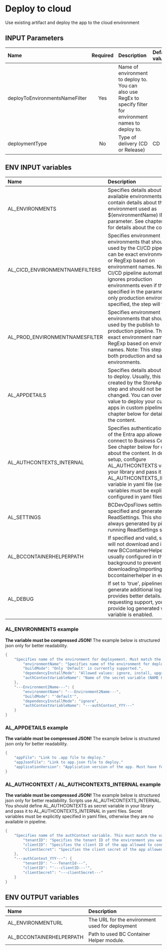 # Deploy to cloud

Use existing artifact and deploy the app to the cloud environment

## INPUT Parameters

| Name                  | Required  | Description                                                                                       | Default value         |
| :--                   | :-:       | :--                                                                                               | :--                   |
| deployToEnvironmentsNameFilter       | Yes       | Name of environment to deploy to. You can also use RegEx to specify filter for environment names to deploy to.    |                       |
| deploymentType        | No        | Type of delivery (CD or Release)                                                                  | CD                    |

## ENV INPUT variables

| Name                  | Description |
| :--                   | :-- |
| AL_ENVIRONMENTS       | Specifies details about all available environments. It must contain details about the environment used as $(environmentName) INPUT parameter. See chapter below for details about the content. |
| AL_CICD_ENVIRONMENTNAMEFILTERS | Specifies environment or environments that should be used by the CI/CD pipeline. This can be exact environment name or RegExp based on environment names. Note: CI/CD pipeline automatically ignores production environments even if they are specified in the parameters. If only production environment is specified, the step will fail. |
| AL_PROD_ENVIRONMENTNAMESFILTER | Specifies environment or environments that should be used by the publish to production pipeline. This can be exact environment name or RegExp based on environment names. Note: This step supports both production and sandbox environments. |
| AL_APPDETAILS         | Specifies details about the app to deploy. Usually, this json is created by the StoreAppLocally step and should not be changed. You can override the value to deploy your custom apps in custom pipelines. See chapter below for details about the content. |
| AL_AUTHCONTEXTS_INTERNAL        | Specifies authentication context of the Entra app allowed to connect to Business Central. See chapter below for details about the content. In default setup, configure AL_AUTHCONTEXTS variable in your library and pass it to AL_AUTHCONTEXTS_INTERNAL variable in yaml file (secret variables must be explicitly configured in yaml files). |
| AL_SETTINGS           | BCDevOpsFlows settings as specified and generated by the ReadSettings. This should be always generated by pipeline by running ReadSettings step. |
| AL_BCCONTAINERHELPERPATH | If specified and valid, system will not download and import a new BCContainerHelper. This is usually configured in the background to prevent downloading/importing bccontainerhelper in every step. |
| AL_DEBUG | If set to 'true', pipelines generate additional logs that provides better details. If requesting support, you must provide log generated when this variable is enabled. |

### AL_ENVIRONMENTS example

**The variable must be compressed JSON!** The example below is structured json only for better readability.

```powershell
{
    "Specifies name of the environment for deployement. Must match the environment name.": {
        "environmentName": "Specifies name of the environment for deployement. Must match the environment name.",
        "buildMode": "Only 'Default' is currently supported.",
        "dependencyInstallMode": "Allowed values: ignore, install, upgrade or forceUpgrade",
        "authContextVariableName": "Name of the secret variable (NAME OF THE VARIABLE, NOT THE AUTHCONTEXT!!!) that contains authContext"
    },
    "---Environment2Name---": {
        "environmentName": "---Environment2Name---",
        "buildMode": "'default'",
        "dependencyInstallMode": "ignore",
        "authContextVariableName": "---authContext_YYY---"
    }
}
```

### AL_APPDETAILS example

**The variable must be compressed JSON!** The example below is structured json only for better readability.

```powershell
{
    "appFile": "Link to .app file to deploy."
    "appJsonFile": "Link to app.json file to deploy."
    "applicationVersion": "Application version of the app. Must have format X.Y.Z.W"
}
```

### AL_AUTHCONTEXT / AL_AUTHCONTEXTS_INTERNAL example

**The variable must be compressed JSON!** The example below is structured json only for better readability. Scripts use AL_AUTHCONTEXTS_INTERNAL. You should define AL_AUTHCONTEXTS as secret variable in your library and pass it to AL_AUTHCONTEXTS_INTERNAL in yaml files. Secret variables must be explicitly specified in yaml files, otherwise they are no available in pipeline.

```powershell
{
    "Specifies name of the authContext variable. This must match the value of authContextVariableName parameter in AL_ENVIRONMENTS environment variable": {
        "tenantID": "Specifies the tenant ID of the environment you want to deploy the app to.",
        "clientID": "Specifies the client ID of the app allowed to connect to the environment.",
        "clientSecret": "Specifies the client secret of the app allowed to connect to the environment."
    },
    "---authContext_YYY---": {
        "tenantID": "---TenantId---",
        "clientID": "'---clientID---'",
        "clientSecret": "---clientSecret---"
    }
}
```

## ENV OUTPUT variables

| Name                  | Description                                                                                                   |
| :--                   | :--                                                                                                           |
| AL_ENVIRONMENTURL     | The URL for the environment used for deployment                                                               |
| AL_BCCONTAINERHELPERPATH  | Path to used BC Container Helper module.  |
